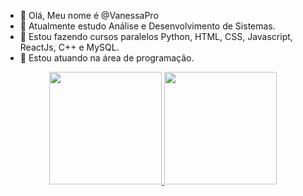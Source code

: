 - 👋 Olá, Meu nome é @VanessaPro
- 👀 Atualmente estudo Análise e Desenvolvimento de Sistemas.
- 🌱 Estou fazendo cursos paralelos Python, HTML, CSS, Javascript, ReactJs, C++ e MySQL.
- 💞️ Estou atuando na área de programação.




<div align="center">
  <a href="https://github.com/VanessaPro">
  <img height="180em" src="https://github-readme-stats.vercel.app/api?username=VanessaPro&show_icons=true&theme=dracula&include_all_commits=true&count_private=true"/>
  <img height="180em" src="https://github-readme-stats.vercel.app/api/top-langs/?username=VanessaPro&layout=compact&langs_count=7&theme=dracula"/>
</div>
